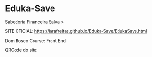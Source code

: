 # Eduka-Save
Sabedoria Financeira Salva > 

SITE OFICIAL: https://iarafreitas.github.io/Eduka-Save/EdukaSave.html

Dom Bosco Course: Front End

QRCode do site:
<img src="https://qrco.de/bex6fy" alt="">

